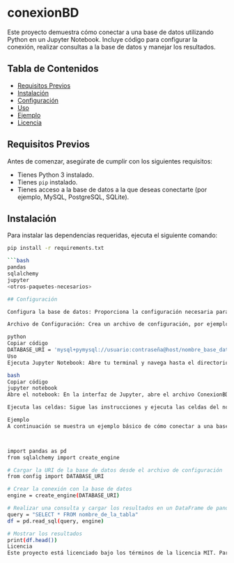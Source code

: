 # conexionBD

Este proyecto demuestra cómo conectar a una base de datos utilizando Python en un Jupyter Notebook. Incluye código para configurar la conexión, realizar consultas a la base de datos y manejar los resultados.

## Tabla de Contenidos
- [Requisitos Previos](#requisitos-previos)
- [Instalación](#instalación)
- [Configuración](#configuración)
- [Uso](#uso)
- [Ejemplo](#ejemplo)
- [Licencia](#licencia)

## Requisitos Previos

Antes de comenzar, asegúrate de cumplir con los siguientes requisitos:
- Tienes Python 3 instalado.
- Tienes `pip` instalado.
- Tienes acceso a la base de datos a la que deseas conectarte (por ejemplo, MySQL, PostgreSQL, SQLite).

## Instalación

Para instalar las dependencias requeridas, ejecuta el siguiente comando:

```bash
pip install -r requirements.txt

```bash
pandas
sqlalchemy
jupyter
<otros-paquetes-necesarios>

## Configuración

Configura la base de datos: Proporciona la configuración necesaria para conectarse a tu base de datos. Por ejemplo, asegúrate de tener el nombre de la base de datos, usuario, contraseña y host correctos.

Archivo de Configuración: Crea un archivo de configuración, por ejemplo config.py, con el siguiente contenido:

python
Copiar código
DATABASE_URI = 'mysql+pymysql://usuario:contraseña@host/nombre_base_datos'
Uso
Ejecuta Jupyter Notebook: Abre tu terminal y navega hasta el directorio del proyecto. Luego ejecuta:

bash
Copiar código
jupyter notebook
Abre el notebook: En la interfaz de Jupyter, abre el archivo ConexionBD.ipynb.

Ejecuta las celdas: Sigue las instrucciones y ejecuta las celdas del notebook para conectarte a la base de datos y realizar consultas.

Ejemplo
A continuación se muestra un ejemplo básico de cómo conectar a una base de datos y realizar una consulta:



import pandas as pd
from sqlalchemy import create_engine

# Cargar la URI de la base de datos desde el archivo de configuración
from config import DATABASE_URI

# Crear la conexión con la base de datos
engine = create_engine(DATABASE_URI)

# Realizar una consulta y cargar los resultados en un DataFrame de pandas
query = "SELECT * FROM nombre_de_la_tabla"
df = pd.read_sql(query, engine)

# Mostrar los resultados
print(df.head())
Licencia
Este proyecto está licenciado bajo los términos de la licencia MIT. Para más información, consulta el archivo LICENSE.




